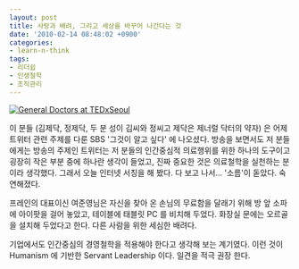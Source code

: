 ```yaml
---
layout: post
title: 사랑과 배려, 그리고 세상을 바꾸어 나간다는 것
date: '2010-02-14 08:48:02 +0900'
categories:
- learn-n-think
tags:
- 리더쉽
- 인생철학
- 조직관리
---
```


[![General Doctors at TEDxSeoul](http://img.youtube.com/vi/un4qbATrmx8/0.jpg)](http://www.youtube.com/watch?v=un4qbATrmx8)

이 분들 (김제닥, 정제닥, 두 분 성이 김씨와 정씨고 제닥은 제너럴 닥터의 약자) 은 어제 트위터 관련 주제를 다룬 SBS '그것이 알고 싶다' 에 나오셨다. 방송을 보면서도 저 분들에게는 방송의 주제인 트위터는 저 분들의 인간중심적 의료행위를 위한 하나의 도구이고 굉장히 작은 부분 중에 하나란 생각이 들었고, 진짜 중요한 것은 의료철학을 실천하는 분이라 생각했다. 그래서 오늘 인터넷 서칭을 해 봤다. 다 보고 나서... '소름'이 돋았다. 숙연해졌다.

프레인의 대표이신 여준영님은 자신을 찾아 온 손님의 무료함을 달래기 위해 방 앞 소파에 아이팟을 걸어 놓았고, 테이블에 태블릿 PC 를 비치해 두었다. 화장실 문에는 오르골을 설치해 두었다고 한다. 다른 사람을 위한 세심한 배려다. 

기업에서도 인간중심의 경영철학을 적용해야 한다고 생각해 보는 계기였다. 이런 것이 Humanism 에 기반한 Servant Leadership 이다. 일견을 적극 권장 한다.
